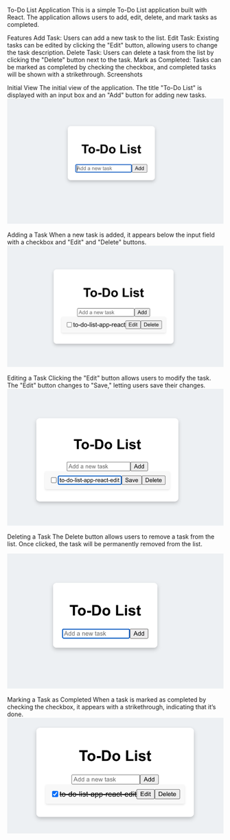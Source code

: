 To-Do List Application This is a simple To-Do List application built with React. The application allows users to add, edit, delete, and mark tasks as completed.

Features Add Task: Users can add a new task to the list. Edit Task: Existing tasks can be edited by clicking the "Edit" button, allowing users to change the task description. Delete Task: Users can delete a task from the list by clicking the "Delete" button next to the task. Mark as Completed: Tasks can be marked as completed by checking the checkbox, and completed tasks will be shown with a strikethrough. Screenshots

Initial View
The initial view of the application. The title "To-Do List" is displayed with an input box and an "Add" button for adding new tasks.
![Initial View](./images/to-do-list.png)

Adding a Task
When a new task is added, it appears below the input field with a checkbox and "Edit" and "Delete" buttons.
![Adding a Task](./images/add-list.png)

Editing a Task
Clicking the "Edit" button allows users to modify the task. The "Edit" button changes to "Save," letting users save their changes.
![Editing a Task](./images/edit-list.png)

Deleting a Task
The Delete button allows users to remove a task from the list. Once clicked, the task will be permanently removed from the list.

![Deleting a Task](./images/delete-task.png)

Marking a Task as Completed
When a task is marked as completed by checking the checkbox, it appears with a strikethrough, indicating that it’s done.
![Completed Task](./images/completed-list.png)

